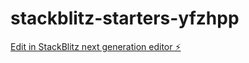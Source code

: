 # stackblitz-starters-yfzhpp

[Edit in StackBlitz next generation editor ⚡️](https://stackblitz.com/~/github.com/bcrhbrhcdb/stackblitz-starters-yfzhpp)